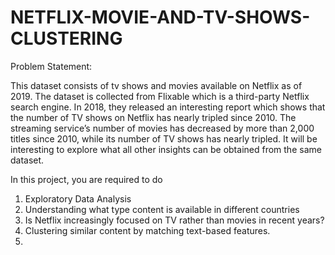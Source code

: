 # NETFLIX-MOVIE-AND-TV-SHOWS-CLUSTERING

Problem Statement:


This dataset consists of tv shows and movies available on Netflix as of 2019. The dataset is collected
from Flixable which is a third-party Netflix search engine.
In 2018, they released an interesting report which shows that the number of TV shows on Netflix has
nearly tripled since 2010. The streaming service’s number of movies has decreased by more than
2,000 titles since 2010, while its number of TV shows has nearly tripled. It will be interesting to
explore what all other insights can be obtained from the same dataset.



In this project, you are required to do

1. Exploratory Data Analysis
2. Understanding what type content is available in different countries
3. Is Netflix increasingly focused on TV rather than movies in recent years?
4. Clustering similar content by matching text-based features.
5.
